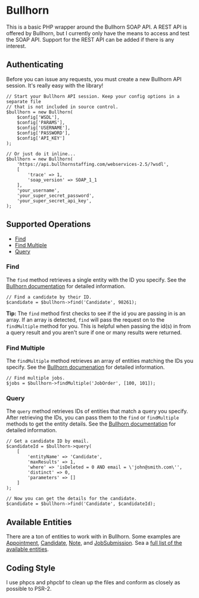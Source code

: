 # Bullhorn

This is a basic PHP wrapper around the Bullhorn SOAP API. A REST API is offered by Bullhorn, but I currently only have the means to access and test the SOAP API. Support for the REST API can be added if there is any interest.

## Authenticating

Before you can issue any requests, you must create a new Bullhorn API session. It's really easy with the library!

```
// Start your Bullhorn API session. Keep your config options in a separate file
// that is not included in source control.
$bullhorn = new Bullhorn(
    $config['WSDL'],
    $config['PARAMS'],
    $config['USERNAME'],
    $config['PASSWORD'],
    $config['API_KEY']
);

// Or just do it inline...
$bullhorn = new Bullhorn(
    'https://api.bullhornstaffing.com/webservices-2.5/?wsdl',
    [
        'trace' => 1,
        'soap_version' => SOAP_1_1
    ],
    'your_username',
    'your_super_secret_password',
    'your_super_secret_api_key',
);
```

## Supported Operations

- [Find](#find)
- [Find Multiple](#find-multiple)
- [Query](#query)

### Find
The `find` method retrieves a single entity with the ID you specify. See the [Bullhorn documentation](http://developer.bullhorn.com/doc/version_2-0/#Operations/operation-find.htm%3FTocPath%3DReference%7CCore%20Operations%7C_____14) for detailed information.

```
// Find a candidate by their ID.
$candidate = $bullhorn->find('Candidate', 98261);
```

**Tip:** The `find` method first checks to see if the id you are passing in is an array. If an array is detected, `find` will pass the request on to the `findMultiple` method for you. This is helpful when passing the id(s) in from a query result and you aren't sure if one or many results were returned.

### Find Multiple
The `findMultiple` method retrieves an array of entities matching the IDs you specify. See the [Bullhorn documenation](http://developer.bullhorn.com/doc/version_2-0/#Operations/operation-findMultiple.htm%3FTocPath%3DReference%7CCore%20Operations%7C_____15) for detailed information.

```
// Find multiple jobs.
$jobs = $bullhorn->findMultiple('JobOrder', [100, 101]);
```

### Query
The `query` method retrieves IDs of entities that match a query you specify. After retrieving the IDs, you can pass them to the `find` or `findMultiple` methods to get the entity details. See the [Bullhorn documentation](http://developer.bullhorn.com/doc/version_2-0/#Operations/operation-query.htm%3FTocPath%3DReference%7CCore%20Operations%7C_____45) for detailed information.

```
// Get a candidate ID by email.
$candidateId = $bullhorn->query(
    [
        'entityName' => 'Candidate',
        'maxResults' => 1,
        'where' => 'isDeleted = 0 AND email = \'john@smith.com\'',
        'distinct' => 0,
        'parameters' => []
    ]
);

// Now you can get the details for the candidate.
$candidate = $bullhorn->find('Candidate', $candidateId);
```

## Available Entities

There are a ton of entities to work with in Bullhorn. Some examples are [Appointment](http://developer.bullhorn.com/doc/version_2-0/index.htm#Entities/Entity-Appointment.htm%3FTocPath%3DReference%7CEntities%7C_____1), [Candidate](http://developer.bullhorn.com/doc/version_2-0/index.htm#Entities/Entity-Candidate.htm%3FTocPath%3DReference%7CEntities%7C_____4), [Note](http://developer.bullhorn.com/doc/version_2-0/index.htm#Entities/Entity-Note.htm%3FTocPath%3DReference%7CEntities%7C_____34), and [JobSubmission](http://developer.bullhorn.com/doc/version_2-0/index.htm#Entities/Entity-JobSubmission.htm%3FTocPath%3DReference%7CEntities%7C_____33). Sea a [full list of the available entities](http://developer.bullhorn.com/doc/version_2-0/index.htm).

## Coding Style

I use phpcs and phpcbf to clean up the files and conform as closely as possible to PSR-2.